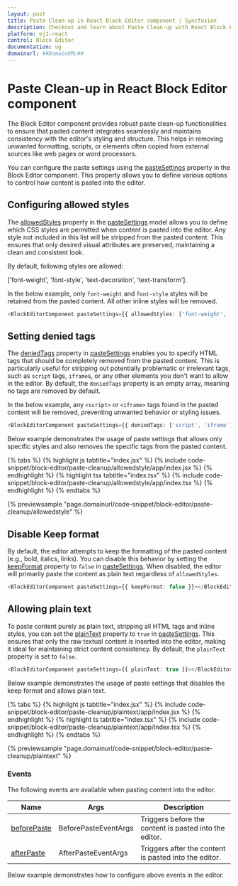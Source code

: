 ```yaml
---
layout: post
title: Paste Clean-up in React Block Editor component | Syncfusion
description: Checkout and learn about Paste Clean-up with React Block Editor component of Syncfusion Essential JS 2 and more.
platform: ej2-react
control: Block Editor
documentation: ug
domainurl: ##DomainURL##
---
```


# Paste Clean-up in React Block Editor component

The Block Editor component provides robust paste clean-up functionalities to ensure that pasted content integrates seamlessly and maintains consistency with the editor's styling and structure. This helps in removing unwanted formatting, scripts, or elements often copied from external sources like web pages or word processors.

You can configure the paste settings using the [pasteSettings](../api/blockeditor/#pastesettings) property in the Block Editor component. This property allows you to define various options to control how content is pasted into the editor.

## Configuring allowed styles

The [allowedStyles](../api/blockeditor/pasteSettingsModel/#allowedstyles) property in the [pasteSettings](../api/blockeditor/#pastesettings) model allows you to define which CSS styles are permitted when content is pasted into the editor. Any style not included in this list will be stripped from the pasted content. This ensures that only desired visual attributes are preserved, maintaining a clean and consistent look.

By default, following styles are allowed:

['font-weight', 'font-style', 'text-decoration', 'text-transform'].

In the below example, only `font-weight` and `font-style` styles will be retained from the pasted content. All other inline styles will be removed.

```typescript
<BlockEditorComponent pasteSettings={{ allowedStyles: ['font-weight', 'font-style'] }}></BlockEditorComponent>
```

## Setting denied tags

The [deniedTags](../api/blockeditor/pasteSettingsModel/#deniedtags) property in [pasteSettings](../api/blockeditor/#pastesettings) enables you to specify HTML tags that should be completely removed from the pasted content. This is particularly useful for stripping out potentially problematic or irrelevant tags, such as `script` tags, `iframe`s, or any other elements you don't want to allow in the editor. By default, the `deniedTags` property is an empty array, meaning no tags are removed by default.

In the below example, any `<script>` or `<iframe>` tags found in the pasted content will be removed, preventing unwanted behavior or styling issues.

```typescript
<BlockEditorComponent pasteSettings={{ deniedTags: ['script', 'iframe'] }}></BlockEditorComponent>
```
Below example demonstrates the usage of paste settings that allows only specific styles and also removes the specific tags from the pasted content.

{% tabs %}
{% highlight js tabtitle="index.jsx" %}
{% include code-snippet/block-editor/paste-cleanup/allowedstyle/app/index.jsx %}
{% endhighlight %}
{% highlight tsx tabtitle="index.tsx" %}
{% include code-snippet/block-editor/paste-cleanup/allowedstyle/app/index.tsx %}
{% endhighlight %}
{% endtabs %}

{% previewsample "page.domainurl/code-snippet/block-editor/paste-cleanup/allowedstyle" %}

## Disable Keep format

By default, the editor attempts to keep the formatting of the pasted content (e.g., bold, italics, links). You can disable this behavior by setting the [keepFormat](../api/blockeditor/pasteSettingsModel/#keepformat) property to `false` in [pasteSettings](../api/blockeditor/#pastesettings). When disabled, the editor will primarily paste the content as plain text regardless of `allowedStyles`.

```typescript
<BlockEditorComponent pasteSettings={{ keepFormat: false }}></BlockEditorComponent>
```

## Allowing plain text

To paste content purely as plain text, stripping all HTML tags and inline styles, you can set the [plainText](../api/blockeditor/pasteSettingsModel/#plaintext) property to `true` in [pasteSettings](../api/blockeditor/#pastesettings). This ensures that only the raw textual content is inserted into the editor, making it ideal for maintaining strict content consistency. By default, the `plainText` property is set to `false`.

```typescript
<BlockEditorComponent pasteSettings={{ plainText: true }}></BlockEditorComponent>
```
Below example demonstrates the usage of paste settings that disables the keep format and allows plain text.

{% tabs %}
{% highlight js tabtitle="index.jsx" %}
{% include code-snippet/block-editor/paste-cleanup/plaintext/app/index.jsx %}
{% endhighlight %}
{% highlight ts tabtitle="index.tsx" %}
{% include code-snippet/block-editor/paste-cleanup/plaintext/app/index.tsx %}
{% endhighlight %}
{% endtabs %}

{% previewsample "page.domainurl/code-snippet/block-editor/paste-cleanup/plaintext" %}

### Events

The following events are available when pasting content into the editor.

|Name|Args|Description|
|---|---|---|
|[beforePaste](../api/blockeditor/#beforepaste)|BeforePasteEventArgs|Triggers before the content is pasted into the editor.|
|[afterPaste](../api/blockeditor/#afterpaste)|AfterPasteEventArgs|Triggers after the content is pasted into the editor.|

Below example demonstrates how to configure above events in the editor.